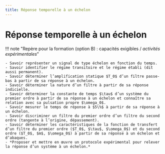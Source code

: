 ```yaml
---
title: Réponse temporelle à un échelon
---
```


# Réponse temporelle à un échelon

!!! note "Repère pour la formation (option B) : capacités exigibles / *activités expérimentales*"

    - Savoir représenter un signal de type échelon en fonction du temps.
    - Savoir identifier le régime transitoire et le régime établi (dit aussi permanent).
    - Savoir déterminer l’amplification statique $T_0$ d’un filtre passe-bas à partir de sa réponse à un échelon.
    - Savoir déterminer la nature d’un filtre à partir de sa réponse indicielle.
    - Savoir déterminer la constante de temps $\tau$ d’un système du premier ordre à partir de sa réponse à un échelon et connaître sa relation avec sa pulsation propre $\omega_0$.
    - Savoir mesurer le temps de réponse à $5\%$ à partir de sa réponse à un échelon.
    - Savoir discriminer un filtre du premier ordre d’un filtre du second ordre (tangente à l’origine, dépassement).
    - Savoir déterminer les caractéristiques de la fonction de transfert d’un filtre du premier ordre ($T_0$, $\tau$, $\omega_0$) et du second ordre ($T_0$, $m$, $\omega_0$) à partir de sa réponse à un échelon et d’abaques.
    - *Proposer et mettre en œuvre un protocole expérimental pour relever la réponse d’un système à un échelon.*





